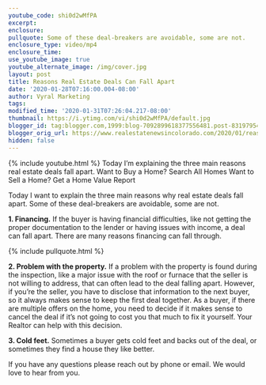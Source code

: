 ```yaml
---
youtube_code: shi0d2wMfPA
excerpt:
enclosure:
pullquote: Some of these deal-breakers are avoidable, some are not.
enclosure_type: video/mp4
enclosure_time:
use_youtube_image: true
youtube_alternate_image: /img/cover.jpg
layout: post
title: Reasons Real Estate Deals Can Fall Apart
date: '2020-01-28T07:16:00.004-08:00'
author: Vyral Marketing
tags:
modified_time: '2020-01-31T07:26:04.217-08:00'
thumbnail: https://i.ytimg.com/vi/shi0d2wMfPA/default.jpg
blogger_id: tag:blogger.com,1999:blog-7092899618377556481.post-8319795416434948091
blogger_orig_url: https://www.realestatenewsincolorado.com/2020/01/reasons-real-estate-deals-can-fall-apart.html
hidden: false
---
```

{% include youtube.html %}
Today I’m explaining the three main reasons real estate deals fall apart.
Want to Buy a Home? Search All Homes
Want to Sell a Home? Get a Home Value Report

Today I want to explain the three main reasons why real estate deals fall apart. Some of these deal-breakers are avoidable, some are not.

**1. Financing.** If the buyer is having financial difficulties, like not getting the proper documentation to the lender or having issues with income, a deal can fall apart. There are many reasons financing can fall through.

{% include pullquote.html %}

**2. Problem with the property.** If a problem with the property is found during the inspection, like a major issue with the roof or furnace that the seller is not willing to address, that can often lead to the deal falling apart. However, if you’re the seller, you have to disclose that information to the next buyer, so it always makes sense to keep the first deal together. As a buyer, if there are multiple offers on the home, you need to decide if it makes sense to cancel the deal if it’s not going to cost you that much to fix it yourself. Your Realtor can help with this decision.

**3. Cold feet.** Sometimes a buyer gets cold feet and backs out of the deal, or sometimes they find a house they like better.

If you have any questions please reach out by phone or email. We would love to hear from you.
